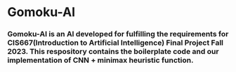 # Gomoku-AI

### Gomoku-AI is an AI developed for fulfilling the requirements for CIS667(Introduction to Artificial Intelligence) Final Project Fall 2023. This respository contains the boilerplate code and our implementation of CNN + minimax heuristic function.

